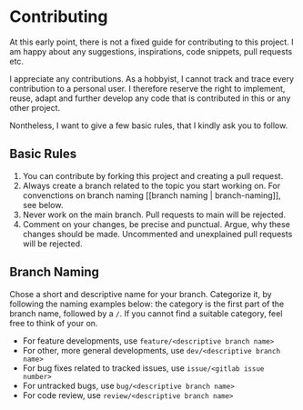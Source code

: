  # Contributing

 At this early point, there is not a fixed guide for contributing to this project. I am happy about any suggestions, inspirations, code snippets, pull requests etc.

 I appreciate any contributions. As a hobbyist, I cannot track and trace every contribution to a personal user. I therefore reserve the right to implement, reuse, adapt and further develop any code that is contributed in this or any other project.

 Nontheless, I want to give a few basic rules, that I kindly ask you to follow.

 ## Basic Rules
 1. You can contribute by forking this project and creating a pull request.
 2. Always create a branch related to the topic you start working on. For convenctions on branch naming [[branch naming | branch-naming]], see below.
 3. Never work on the main branch. Pull requests to main will be rejected.
 4. Comment on your changes, be precise and punctual. Argue, why these changes should be made. Uncommented and unexplained pull requests will be rejected.

## Branch Naming
Chose a short and descriptive name for your branch. Categorize it, by following the naming examples below: the category is the first part of the branch name, followed by a `/`. If you cannot find a suitable category, feel free to think of your on.

- For feature developments, use `feature/<descriptive branch name>`
- For other, more general developments, use `dev/<descriptive branch name>`
- For bug fixes related to tracked issues, use `issue/<gitlab issue number>`
- For untracked bugs, use `bug/<descriptive branch name>`
- For code review, use `review/<descriptive branch name>`
